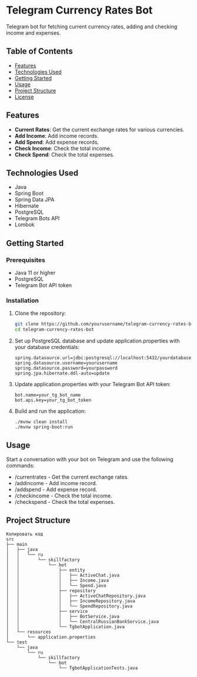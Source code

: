 # Telegram Currency Rates Bot

Telegram bot for fetching current currency rates, adding and checking income and expenses.

## Table of Contents

- [Features](#features)
- [Technologies Used](#technologies-used)
- [Getting Started](#getting-started)
- [Usage](#usage)
- [Project Structure](#project-structure)
- [License](#license)

## Features

- **Current Rates**: Get the current exchange rates for various currencies.
- **Add Income**: Add income records.
- **Add Spend**: Add expense records.
- **Check Income**: Check the total income.
- **Check Spend**: Check the total expenses.

## Technologies Used

- Java
- Spring Boot
- Spring Data JPA
- Hibernate
- PostgreSQL
- Telegram Bots API
- Lombok

## Getting Started

### Prerequisites

- Java 11 or higher
- PostgreSQL
- Telegram Bot API token

### Installation

1. Clone the repository:
   ```bash
   git clone https://github.com/yourusername/telegram-currency-rates-bot.git
   cd telegram-currency-rates-bot

2. Set up PostgreSQL database and update application.properties with your database credentials:
   ```
   spring.datasource.url=jdbc:postgresql://localhost:5432/yourdatabase
   spring.datasource.username=yourusername
   spring.datasource.password=yourpassword
   spring.jpa.hibernate.ddl-auto=update

4. Update application.properties with your Telegram Bot API token:
   ```
   bot.name=your_tg_bot_name
   bot.api.key=your_tg_bot_token

5. Build and run the application:
   ```
   ./mvnw clean install
   ./mvnw spring-boot:run

## Usage
Start a conversation with your bot on Telegram and use the following commands:

- /currentrates - Get the current exchange rates.
- /addincome - Add income record.
- /addspend - Add expense record.
- /checkincome - Check the total income.
- /checkspend - Check the total expenses.


## Project Structure
```
Копировать код
src
├── main
│   ├── java
│   │   └── ru
│   │       └── skillfactory
│   │           └── bot
│   │               ├── entity
│   │               │   ├── ActiveChat.java
│   │               │   ├── Income.java
│   │               │   └── Spend.java
│   │               ├── repository
│   │               │   ├── ActiveChatRepository.java
│   │               │   ├── IncomeRepository.java
│   │               │   └── SpendRepository.java
│   │               ├── service
│   │               │   ├── BotService.java
│   │               │   └── CentralRussianBankService.java
│   │               └── TgbotApplication.java
│   └── resources
│       └── application.properties
└── test
    └── java
        └── ru
            └── skillfactory
                └── bot
                    └── TgbotApplicationTests.java
